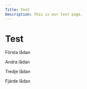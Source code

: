 ```yaml
---
Title: Test
Description: This is our test page.
---
```


Test
==========================

<div class="first-box">
<p>Första lådan</p>
</div>
<div class="second-box">
<p>Andra lådan</p>
</div>
<div class="third-box">
<p>Tredje lådan</p>
</div>
<div class="fourth-box">
<p>Fjärde lådan</p>
</div>